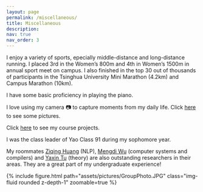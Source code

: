 ```yaml
---
layout: page
permalink: /miscellaneous/
title: Miscellaneous
description:
nav: true
nav_order: 3
---
```


I enjoy a variety of sports, epecially middle-distance and long-distance running. I placed 3rd in the Women’s 800m and 4th in Women’s 1500m in annual sport meet on campus. I also finished in the top 30 out of thousands of participants in the Tsinghua University Mini Marathon (4.2km) and Campus Marathon (10km).

I have some basic proficiency in playing the piano.

I love using my camera :camera: to capture moments from my daily life. Click [here](../blog) to see some pictures.

Click [here](../projects) to see my course projects.

I was the class leader of Yao Class 91 during my sophomore year.

My roommates <a href="https://ziqing-huang.github.io/">Ziqing Huang</a> (NLP), <a href="https://wmdi.github.io/">Mengdi Wu</a> (computer systems and compilers) and <a href="https://tu-yaxin.github.io/">Yaxin Tu</a> (theory) are also outstanding researchers in their areas. They are a great part of my undergraduate experience!

{% include figure.html path="assets/pictures/GroupPhoto.JPG" class="img-fluid rounded z-depth-1" zoomable=true %}
